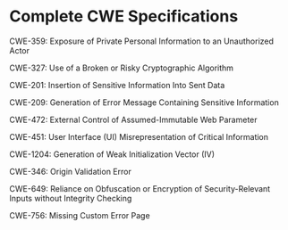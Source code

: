 

# Complete CWE Specifications

CWE-359: Exposure of Private Personal Information to an Unauthorized Actor

CWE-327: Use of a Broken or Risky Cryptographic Algorithm

CWE-201: Insertion of Sensitive Information Into Sent Data

CWE-209: Generation of Error Message Containing Sensitive Information

CWE-472: External Control of Assumed-Immutable Web Parameter

CWE-451: User Interface (UI) Misrepresentation of Critical Information

CWE-1204: Generation of Weak Initialization Vector (IV)

CWE-346: Origin Validation Error

CWE-649: Reliance on Obfuscation or Encryption of Security-Relevant Inputs without Integrity Checking

CWE-756: Missing Custom Error Page